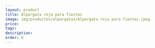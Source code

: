 ```yaml
---
layout: product
title: Alpargata roja para fiestas
image: img/productos/alpargatas/Alpargata roja para fiestas.jpeg
price: 
tags: 
description: 
order: 0
---
```

